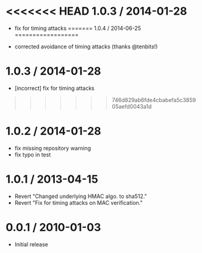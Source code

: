 <<<<<<< HEAD
1.0.3 / 2014-01-28
==================

 * fix for timing attacks
=======
1.0.4 / 2014-06-25
==================

 * corrected avoidance of timing attacks (thanks @tenbits!)


1.0.3 / 2014-01-28
==================

 * [incorrect] fix for timing attacks
>>>>>>> 746d829ab6fde4cbabefa5c385905aefd0043a1d

1.0.2 / 2014-01-28
==================

 * fix missing repository warning
 * fix typo in test

1.0.1 / 2013-04-15
==================

  * Revert "Changed underlying HMAC algo. to sha512."
  * Revert "Fix for timing attacks on MAC verification."

0.0.1 / 2010-01-03
==================

  * Initial release
